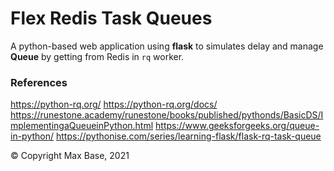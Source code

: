 # Flex Redis Task Queues

A python-based web application using **flask** to simulates delay and manage **Queue** by getting from Redis in `rq` worker.

### References

https://python-rq.org/
https://python-rq.org/docs/
https://runestone.academy/runestone/books/published/pythonds/BasicDS/ImplementingaQueueinPython.html
https://www.geeksforgeeks.org/queue-in-python/
https://pythonise.com/series/learning-flask/flask-rq-task-queue

© Copyright Max Base, 2021
